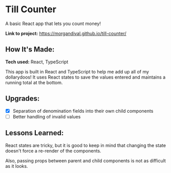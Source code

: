 # Till Counter

A basic React app that lets you count money!

**Link to project:** https://morgandival.github.io/till-counter/

## How It's Made:

**Tech used:** React, TypeScript

This app is built in React and TypeScript to help me add up all of my dollarydoos! It uses React states to save the values entered and maintains a running total at the bottom.

## Upgrades:

- [x] Separation of denomination fields into their own child components
- [ ] Better handling of invalid values

## Lessons Learned:

React states are tricky, but it is good to keep in mind that changing the state doesn't force a re-render of the components.

Also, passing props between parent and child components is not as difficult as it looks.
